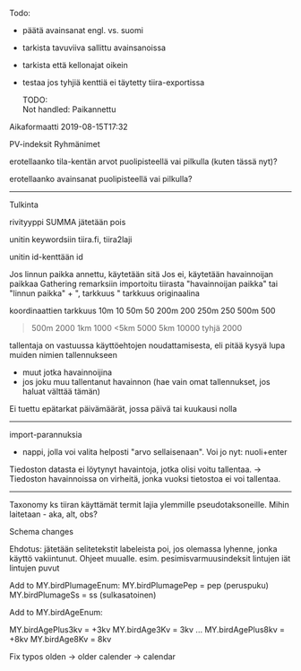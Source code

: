 

Todo:
- päätä avainsanat engl. vs. suomi
- tarkista tavuviiva sallittu avainsanoissa
- tarkista että kellonajat oikein
- testaa jos tyhjiä kenttiä ei täytetty tiira-exportissa

  TODO:  
  Not handled:
  Paikannettu

Aikaformaatti
2019-08-15T17:32

PV-indeksit
Ryhmänimet

erotellaanko tila-kentän arvot puolipisteellä vai pilkulla (kuten tässä nyt)?

erotellaanko avainsanat puolipisteellä vai pilkulla?


-----

Tulkinta

rivityyppi SUMMA jätetään pois

unitin keywordsiin tiira.fi, tiira2laji

unitin id-kenttään id

Jos linnun paikka annettu, käytetään sitä
Jos ei, käytetään havainnoijan paikkaa
Gathering remarksiin importoitu tiirasta "havainnoijan paikka" tai "linnun paikka" + ", tarkkuus " tarkkuus originaalina

koordinaattien tarkkuus
10m 10
50m  50
200m  200
250m  250
500m  500
>500m 2000
1km 1000
<5km  5000
>5km  10000
tyhjä   2000


tallentaja on vastuussa käyttöehtojen noudattamisesta, eli pitää kysyä lupa muiden nimien tallennukseen
- muut jotka havainnoijina
- jos joku muu tallentanut havainnon (hae vain omat tallennukset, jos haluat välttää tämän)

Ei tuettu
epätarkat päivämäärät, jossa päivä tai kuukausi nolla

------

import-parannuksia
- nappi, jolla voi valita helposti "arvo sellaisenaan". Voi jo nyt: nuoli+enter

Tiedoston datasta ei löytynyt havaintoja, jotka olisi voitu tallentaa. 
-> 
Tiedoston havainnoissa on virheitä, jonka vuoksi tietostoa ei voi tallentaa.


-----

Taxonomy
ks tiiran käyttämät termit lajia ylemmille pseudotaksoneille. Mihin laitetaan - aka, alt, obs?

Schema changes


Ehdotus: jätetään selitetekstit labeleista poi, jos olemassa lyhenne, jonka käyttö vakiintunut. Ohjeet muualle.
esim. 
pesimisvarmuusindeksit
lintujen iät
lintujen puvut

Add to MY.birdPlumageEnum:
MY.birdPlumagePep = pep (peruspuku)
MY.birdPlumageSs = ss (sulkasatoinen)

Add to MY.birdAgeEnum:

MY.birdAgePlus3kv = +3kv
MY.birdAge3Kv = 3kv
...
MY.birdAgePlus8kv = +8kv
MY.birdAge8Kv = 8kv


Fix typos
olden -> older
calender -> calendar

